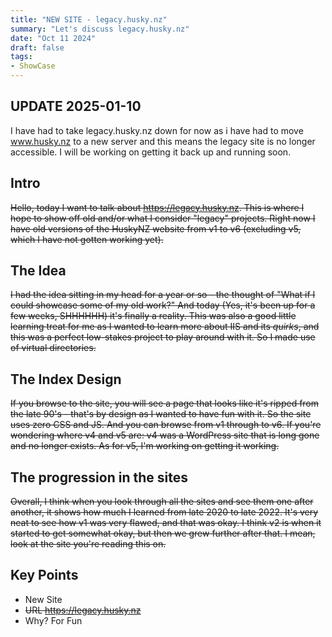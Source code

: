 ```yaml
---
title: "NEW SITE - legacy.husky.nz"
summary: "Let's discuss legacy.husky.nz"
date: "Oct 11 2024"
draft: false
tags:
- ShowCase
---
```

## UPDATE 2025-01-10
I have had to take legacy.husky.nz down for now as i have had to move www.husky.nz to a new server and this means the legacy site is no longer accessible. I will be working on getting it back up and running soon.


## Intro
~~Hello, today I want to talk about https://legacy.husky.nz. This is where I hope to show off old and/or what I consider "legacy" projects. Right now I have old versions of the HuskyNZ website from v1 to v6 (excluding v5, which I have not gotten working yet).~~


## The Idea
~~I had the idea sitting in my head for a year or so - the thought of "What if I could showcase some of my old work?" And today (Yes, it's been up for a few weeks, SHHHHHH) it's finally a reality. This was also a good little learning treat for me as I wanted to learn more about IIS and its *quirks*, and this was a perfect low-stakes project to play around with it. So I made use of virtual directories.~~

## The Index Design 
~~If you browse to the site, you will see a page that looks like it's ripped from the late 90's - that's by design as I wanted to have fun with it. So the site uses zero CSS and JS. And you can browse from v1 through to v6. If you're wondering where v4 and v5 are: v4 was a WordPress site that is long gone and no longer exists. As for v5, I'm working on getting it working.~~

## The progression in the sites
~~Overall, I think when you look through all the sites and see them one after another, it shows how much I learned from late 2020 to late 2022. It's very neat to see how v1 was very flawed, and that was okay. I think v2 is when it started to get somewhat okay, but then we grew further after that. I mean, look at the site you're reading this on.~~

## Key Points
* New Site 
* ~~URL https://legacy.husky.nz~~
* Why? For Fun